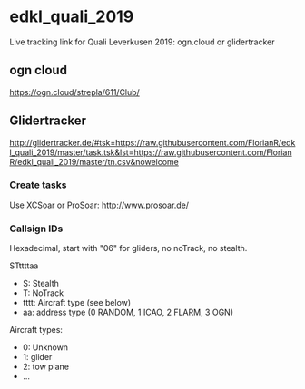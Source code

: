 # edkl_quali_2019

Live tracking link for Quali Leverkusen 2019: ogn.cloud or glidertracker


## ogn cloud
https://ogn.cloud/strepla/611/Club/

## Glidertracker

http://glidertracker.de/#tsk=https://raw.githubusercontent.com/FlorianR/edkl_quali_2019/master/task.tsk&lst=https://raw.githubusercontent.com/FlorianR/edkl_quali_2019/master/tn.csv&nowelcome

### Create tasks
Use XCSoar or ProSoar: http://www.prosoar.de/

### Callsign IDs
Hexadecimal, start with "06" for gliders, no noTrack, no stealth.

STttttaa

- S: Stealth
- T: NoTrack
- tttt: Aircraft type (see below)
- aa: address type (0 RANDOM, 1 ICAO, 2 FLARM, 3 OGN)

Aircraft types:
- 0: Unknown
- 1: glider
- 2: tow plane
- ...
